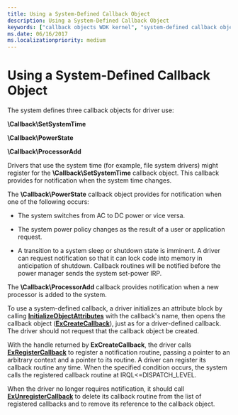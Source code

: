 ```yaml
---
title: Using a System-Defined Callback Object
description: Using a System-Defined Callback Object
keywords: ["callback objects WDK kernel", "system-defined callback objects WDK kernel"]
ms.date: 06/16/2017
ms.localizationpriority: medium
---
```


# Using a System-Defined Callback Object





The system defines three callback objects for driver use:

**\\Callback\\SetSystemTime**

**\\Callback\\PowerState**

**\\Callback\\ProcessorAdd**

Drivers that use the system time (for example, file system drivers) might register for the **\\Callback\\SetSystemTime** callback object. This callback provides for notification when the system time changes.

The **\\Callback\\PowerState** callback object provides for notification when one of the following occurs:

-   The system switches from AC to DC power or vice versa.

-   The system power policy changes as the result of a user or application request.

-   A transition to a system sleep or shutdown state is imminent. A driver can request notification so that it can lock code into memory in anticipation of shutdown. Callback routines will be notified before the power manager sends the system set-power IRP.

The **\\Callback\\ProcessorAdd** callback provides notification when a new processor is added to the system.

To use a system-defined callback, a driver initializes an attribute block by calling [**InitializeObjectAttributes**](/windows/win32/api/ntdef/nf-ntdef-initializeobjectattributes) with the callback's name, then opens the callback object ([**ExCreateCallback**](/windows-hardware/drivers/ddi/wdm/nf-wdm-excreatecallback)), just as for a driver-defined callback. The driver should not request that the callback object be created.

With the handle returned by **ExCreateCallback**, the driver calls [**ExRegisterCallback**](/windows-hardware/drivers/ddi/wdm/nf-wdm-exregistercallback) to register a notification routine, passing a pointer to an arbitrary context and a pointer to its routine. A driver can register its callback routine any time. When the specified condition occurs, the system calls the registered callback routine at IRQL&lt;=DISPATCH\_LEVEL.

When the driver no longer requires notification, it should call [**ExUnregisterCallback**](/windows-hardware/drivers/ddi/wdm/nf-wdm-exunregistercallback) to delete its callback routine from the list of registered callbacks and to remove its reference to the callback object.

 

